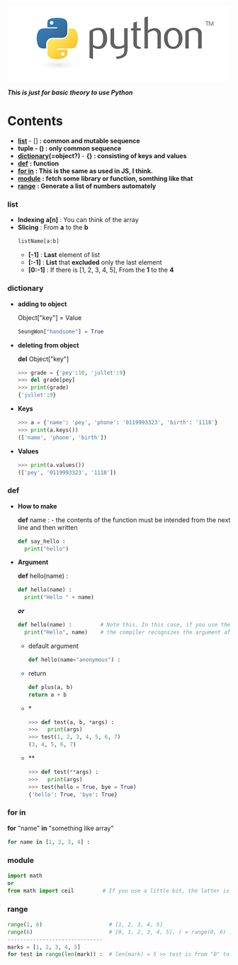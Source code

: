 <p align="center">
  <a href="https://www.python.org"><img src="https://raw.githubusercontent.com/willtheorangeguy/Python-Logo-Widgets/master/pythonlogogif.gif"/></a>
</p>

***This is just for basic theory to use Python***

# Contents
- [**list**](#list) - [] **: common and mutable sequence**
- **tuple - () : only common sequence**
- [**dictionary**](#dictionary)**(=object?)** - **{} : consisting of keys and values**
- [**def**](#def) **: function**
- [**for in**](#for-in) **: This is the same as used in JS, I think.**
- [**module**](#module) **: fetch some library or function, somthing like that**
- [**range**](#range) **: Generate a list of numbers automately**

### list
- **Indexing** 
  **a[n]** : You can think of the array
- **Slicing** : From **a** to the **b**
  ```python
  listName[a:b]
  ```
  - **[-1]** : **Last** element of list
  - **[:-1]** : **List** that **excluded** only the last element
  - **[0:-1]** : If there is [1, 2, 3, 4, 5], From the **1** to the **4**


### dictionary
- **adding to object**

  Object["key"] = Value
  ```python
  SeungWon["handsome"] = True 
  ```
- **deleting from object**

  **del** Object["key"]
  ```python
  >>> grade = {'pey':10, 'jullet':9}
  >>> del grade[pey]
  >>> print(grade)
  {'jullet':9}
  ```
- **Keys**
  ```python
  >>> a = {'name': 'pey', 'phone': '0119993323', 'birth': '1118'}
  >>> print(a.keys())
  (['name', 'phone', 'birth'])  
  ```
- **Values**
  ```python
  >>> print(a.values())
  (['pey', '0119993323', '1118'])
  ```

### def
- **How to make**

  **def** name : - the contents of the function must be intended from the next line and then written
  ```python
  def say_hello :
    print("hello")
  ```

- **Argument**

  **def** hello(name) :
  ```python
  def hello(name) :
    print("Hello " + name)
  ```
  ***or***
  ```python
  def hello(name) :         # Note this. In this case, if you use the low version of Python,
    print("Hello", name)    # the compiler recognizes the argument after ", " as a tuple.
  ```
  - default argument
    ```python
    def hello(name="anonymous") :
    ```
  - return
    ```python
    def plus(a, b)
    return a + b
    ```
  - &#42;
    ```python
    >>> def test(a, b, *args) :
    >>>   print(args)
    >>> test(1, 2, 3, 4, 5, 6, 7)
    (3, 4, 5, 6, 7)
    ```
  - &#42;&#42;
    ```python
    >>> def test(**args) :
    >>>   print(args)
    >>> test(hello = True, bye = True)
    {'hello': True, 'bye': True}
    ```

### for in
**for** "name" **in** "something like array"
```python
for name in [1, 2, 3, 4] :
```
### module 
```python
import math
or
from math import ceil         # If you use a little bit, the latter is more recommended.

```
### range
```python
range(1, 6)                     # [1, 2, 3, 4, 5]
range(6)                        # [0, 1, 2, 3, 4, 5], ( = range(0, 6) )
------------------------------
marks = [1, 2, 3, 4, 5]
for test in range(len(mark)) :  # len(mark) = 5 >> test is from "0" to "4"
```
